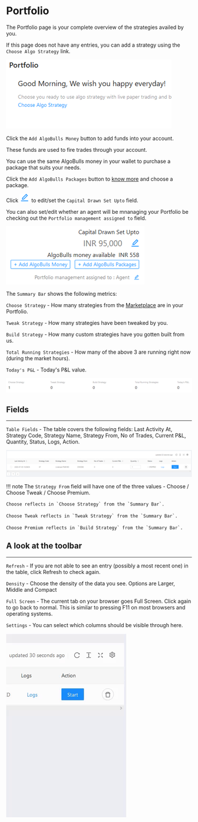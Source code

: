 # Portfolio

The Portfolio page is your complete overview of the strategies availed by you. 

If this page does not have any entries, you can add a strategy using the `Choose Algo Strategy` link. 

![Portfolio](imgs/portfolio-1.png)

Click the `Add AlgoBulls Money` button to add funds into your account.

These funds are used to fire trades through your account.

You can use the same AlgoBulls money in your wallet to purchase a package that suits your needs.

Click the `Add AlgoBulls Packages` button to [know more]() and choose a package.

Click ![Portfolio](imgs/portfolio-6.png) to edit/set the `Capital Drawn Set Upto` field.

You can also set/edit whether an agent will be mnanaging your Portfolio be checking out the `Portfolio management assigned to` field. 

![Portfolio](imgs/portfolio-2.png)

The `Summary Bar` shows the following metrics:

`Choose Strategy` - How many strategies from the [Marketplace](member/marketplace.md) are in your Portfolio.

`Tweak Strategy` - How many strategies have been tweaked by you.

`Build Strategy` - How many custom strategies have you gotten built from us.

`Total Running Strategies` - How many of the above 3 are running right now (during the market hours).

`Today's P&L` - Today's P&L value.

![Portfolio](imgs/portfolio-3.png)

## Fields
---
`Table Fields` - The table covers the following fields: Last Activity At, Strategy Code, Strategy Name, Strategy From, No of Trades, Current P&L, Quantity, Status, Logs, Action.

![Portfolio](imgs/portfolio-4.png)

!!! note
    The `Strategy From` field will have one of the three values - Choose / Choose Tweak / Choose Premium. 
    
    Choose reflects in `Choose Strategy` from the `Summary Bar`.
    
    Choose Tweak reflects in `Tweak Strategy` from the `Summary Bar`.
    
    Choose Premium reflects in `Build Strategy` from the `Summary Bar`.

## A look at the toolbar
---

`Refresh` - If you are not able to see an entry (possibly a most recent one) in the table, click Refresh to check again.

`Density` - Choose the density of the data you see. Options are Larger, Middle and Compact

`Full Screen` - The current tab on your browser goes Full Screen. Click again to go back to normal. This is similar to pressing F11 on most browsers and operating systems.

`Settings` - You can select which columns should be visible through here. 

![Portfolio](imgs/portfolio-5.gif)
